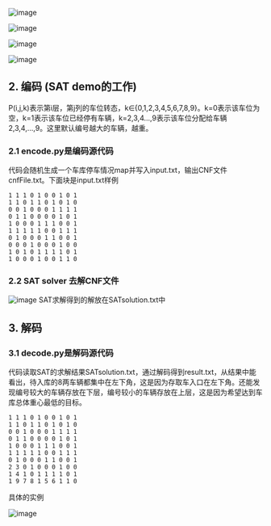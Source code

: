 ![image](https://user-images.githubusercontent.com/48397805/164372823-7f8cc347-6e4d-49df-80d9-9ba955ed547c.png)

![image](https://user-images.githubusercontent.com/48397805/164372925-8281f778-9e97-4e41-b2e9-88eeb6637ac5.png)

![image](https://user-images.githubusercontent.com/48397805/164372944-98b6e460-232e-4ddb-b267-79573c4d7bde.png)

![image](https://user-images.githubusercontent.com/48397805/164372975-a5521fde-176f-4172-ad4d-0e3f563c7e67.png)


## 2. 编码 (SAT demo的工作)

P(i,j,k)表示第i层，第j列的车位转态，k∈{0,1,2,3,4,5,6,7,8,9}。k=0表示该车位为空，k=1表示该车位已经停有车辆，k=2,3,4...,9表示该车位分配给车辆2,3,4,...,9。这里默认编号越大的车辆，越重。

### 2.1 encode.py是编码源代码

代码会随机生成一个车库停车情况map并写入input.txt，输出CNF文件cnfFile.txt。下面块是input.txt样例

```
1 1 1 0 1 0 0 1 0 1
1 1 0 1 1 0 1 0 1 0
0 0 1 0 0 0 1 1 1 1
0 1 1 0 0 0 0 1 0 1
1 0 0 0 1 1 1 0 0 1
1 1 1 1 1 0 0 1 1 1
0 1 0 0 0 1 1 0 0 1
0 0 0 1 0 0 0 1 0 0
1 0 1 0 1 1 1 1 0 1
1 0 0 0 1 0 0 1 1 0
```

### 2.2 SAT solver 去解CNF文件

![image](https://user-images.githubusercontent.com/48397805/164182780-e2b314f2-56da-47ab-bea6-031856f3f4d0.png)
SAT求解得到的解放在SATsolution.txt中

## 3. 解码

### 3.1 decode.py是解码源代码

代码读取SAT的求解结果SATsolution.txt，通过解码得到result.txt，从结果中能看出，待入库的8两车辆都集中在左下角，这是因为存取车入口在左下角。还能发现编号较大的车辆存放在下层，编号较小的车辆存放在上层，这是因为希望达到车库总体重心最低的目标。

```
1 1 1 0 1 0 0 1 0 1
1 1 0 1 1 0 1 0 1 0
0 0 1 0 0 0 1 1 1 1
0 1 1 0 0 0 0 1 0 1
1 0 0 0 1 1 1 0 0 1
1 1 1 1 1 0 0 1 1 1
0 1 0 0 0 1 1 0 0 1
2 3 0 1 0 0 0 1 0 0
1 4 1 0 1 1 1 1 0 1
1 9 7 8 1 5 6 1 1 0
```

具体的实例

![image](https://user-images.githubusercontent.com/48397805/164186178-398ef286-89a3-4df0-903c-3b956432566f.png)
